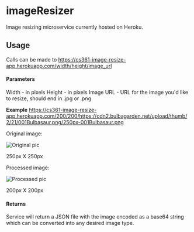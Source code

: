 # imageResizer

Image resizing microservice currently hosted on Heroku.

## Usage

Calls can be made to https://cs361-image-resize-app.herokuapp.com/width/height/image_url

#### Parameters
Width - in pixels
Height - in pixels
Image URL - URL for the image you'd like to resize, should end in .jpg or .png

<b>Example</b>
https://cs361-image-resize-app.herokuapp.com/200/200/https://cdn2.bulbagarden.net/upload/thumb/2/21/001Bulbasaur.png/250px-001Bulbasaur.png



Original image:

![Original pic](https://cdn2.bulbagarden.net/upload/thumb/2/21/001Bulbasaur.png/250px-001Bulbasaur.png)

250px X 250px

Processed image:

![Processed pic](https://i.imgur.com/SZHQwx3.png)

200px X 200px


#### Returns
Service will return a JSON file with the image encoded as a base64 string which can be converted into any desired image type.
